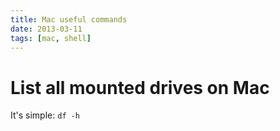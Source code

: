 ```yaml
---
title: Mac useful commands
date: 2013-03-11
tags: [mac, shell]
---
```



# List all mounted drives on Mac

It's simple: `df -h`
